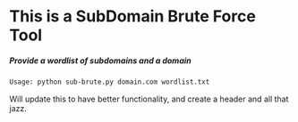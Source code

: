 # This is a SubDomain Brute Force Tool
##### Provide a wordlist of subdomains and a domain

```bash
Usage: python sub-brute.py domain.com wordlist.txt
```
Will update this to have better functionality, and create a header and all that jazz.
